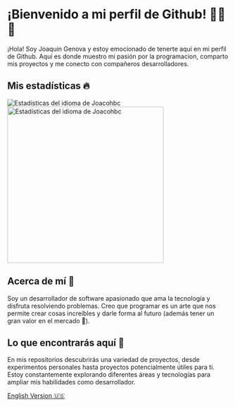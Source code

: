 # ¡Bienvenido a mi perfil de Github! 👏👏👏
¡Hola! Soy Joaquin Genova y estoy emocionado de tenerte aquí en mi perfil de Github. Aquí es donde muestro mi pasión por la programacion, comparto mis proyectos y me conecto con compañeros desarrolladores.

## Mis estadísticas 🔥
<img src="https://github-readme-stats.vercel.app/api?username=Joacohbc&theme=dark" alt="Estadísticas del idioma de Joacohbc" />
<img src="https://github-readme-stats.vercel.app/api/top-langs/?username=Joacohbc&theme=dark&layout=compact" width="355px" alt="Estadísticas del idioma de Joacohbc" />

## Acerca de mí 🤙
Soy un desarrollador de software apasionado que ama la tecnología y disfruta resolviendo problemas. Creo que programar es un arte que nos permite crear cosas increíbles y darle forma al futuro (además tener un gran valor en el mercado 🤣).

## Lo que encontrarás aquí 🧐
En mis repositorios descubrirás una variedad de proyectos, desde experimentos personales hasta proyectos potencialmente útiles para ti. Estoy constantemente explorando diferentes áreas y tecnologías para ampliar mis habilidades como desarrollador.

[ English Version 🇺🇸](/README.md)
